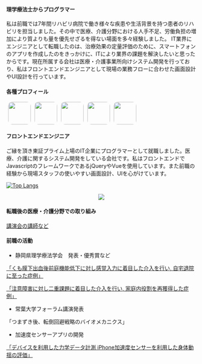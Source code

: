 #### 理学療法士からプログラマー 

 私は前職では7年間リハビリ病院で働き様々な疾患や生活背景を持つ患者のリハビリを担当しました。その中で医療、介護分野における人手不足、労働負担の増加により質よりも量を優先せざるを得ない場面を多々経験しました。
 IT業界にエンジニアとして転職したのは、治療効果の定量評価のために、スマートフォンのアプリを作成したのをきっかけに、ITにより業界の課題を解決したいと思ったからです。現在所属する会社は医療・介護事業所向けシステム開発を行っており、私はフロントエンドエンジニアとして現場の業務フローに合わせた画面設計やUI設計を行っています。

#### 各種プロフィール
<div style="display:flex">
 <a style="margin:0 5px;" href="https://www.wantedly.com/id/naito_yuma">
  <img src="https://logo.clearbit.com/wantedly.com" width="60" style="border-radius:10px" />
 </a>
  <a style="margin:0 5px;" href="https://lapras.com/public/QB2AXDH">
  <img src="https://logo.clearbit.com/lapras.com" width="60" style="border-radius:10px" />
 </a>
   <a style="margin:0 5px;" href="https://findy-code.io/share_profiles/2C29oSrNNElKH">
  <img src="https://logo.clearbit.com/findy-code.io" width="60" style="border-radius:10px" />
 </a>
  <a style="margin:0 5px;" href="https://portfolio.forkwell.com/@naitoyuma3230">
  <img src="https://logo.clearbit.com/forkwell.com" width="60" style="border-radius:10px" />
 </a>
  <a style="margin:0 5px;" href="https://naito-portfolio.netlify.app">
   <img src="https://logo.clearbit.com/naito-portfolio.netlify.app" width="60" style="border-radius:10px" />
 </a>
</div>

#### フロントエンドエンジニア
ご縁を頂き東証プライム上場のIT企業にプログラマーとして就職しました。医療、介護に関するシステム開発をしている会社です。私はフロントエンドでJavascriptのフレームワークであるjQueryやVueを使用しています。また前職の経験から現場スタッフの使いやすい画面設計、UIを心がけています。


 [![Top Langs](https://github-readme-stats.vercel.app/api/top-langs/?username=naitoyuma3230&layout=compact)](https://github.com/anuraghazra/github-readme-stats)

<p align="center">
    <img src="https://skillicons.dev/icons?i=js,ts,jquery,vue,nuxtjs,vite,scss,tailwind,php,laravel,py,docker,azure,firebase" />
</p>

#### 転職後の医療・介護分野での取り組み

[講演会の講師など](https://www.pt-ot-st.net/index.php/seminar/detail/84749/preview)


#### 前職の活動
- 静岡県理学療法学会　発表・優秀賞など

[「くも膜下出血後前庭機能低下に対し感覚入力に着目した介入を行い, 自宅退院に至った症例」](https://mol.medicalonline.jp/search/result?from=form_simple&query=%C6%E2%C6%A3%CD%B4%C7%CF&num=20)

[「注意障害に対し二重課題に着目した介入を行い, 家庭内役割を再獲得した症例」](https://mol.medicalonline.jp/search/result?from=form_simple&query=%C6%E2%C6%A3%CD%B4%C7%CF&num=20)


- 常葉大学フォーラム講演発表

「つまずき後、転倒回避戦略のバイオメカニクス」


- 加速度センサーアプリの開発

[「デバイスを利用した力学データ計測 iPhone加速度センサーを利用した身体動揺の評価」](https://docs.google.com/presentation/d/15LNVibVr49zHP8qz6Q8uPN088N5qiy3Lrc9ewvshvY0/edit?usp=sharing)
